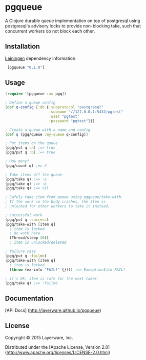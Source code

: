 # pgqueue

A Clojure durable queue implementation on top of postgresql using
postgresql's advisory locks to provide non-blocking take,
such that concurrent workers do not block each other.

## Installation

[Leiningen](https://github.com/technomancy/leiningen) dependency information:

```clj
 [pgqueue "0.1.0"]
```

## Usage

```clj
(require '[pgqueue :as pgq])

; Define a queue config
(def q-config {:db {:subprotocol "postgresql"
                    :subname "//127.0.0.1:5432/pgtest"
                    :user "pgtest"
                    :password "pgtest"}})

; Create a queue with a name and config
(def q (pgq/queue :my-queue q-config))

; Put items on the queue
(pgq/put q :a) ;=> true
(pgq/put q :b) ;=> true

; How many?
(pgq/count q) ;=> 2

; Take items off the queue
(pgq/take q) ;=> :a
(pgq/take q) ;=> :b
(pgq/take q) ;=> nil

; Safely take item from queue using pgqueue/take-with.
; If the work in the body crashes, the item is
; unlocked for other workers to take it instead.

; successful work
(pgq/put q :success)
(pgq/take-with [item q]
  ; item is locked
  ; do work here
  (Thread/sleep 20))
  ; item is unlocked/deleted

; failure case
(pgq/put q :failme)
(pgq/take-with [item q]
  ; item is locked
  (throw (ex-info "FAIL!" {}))) ;=> ExceptionInfo FAIL!
  
; it's OK, item is safe for the next taker:
(pgq/take q) ;=> :failme

```

## Documentation

[API Docs] (http://layerware.github.io/pgqueue)

## License

Copyright © 2015 Layerware, Inc.

Distributed under the [Apache License, Version 2.0] (http://www.apache.org/licenses/LICENSE-2.0.html)
